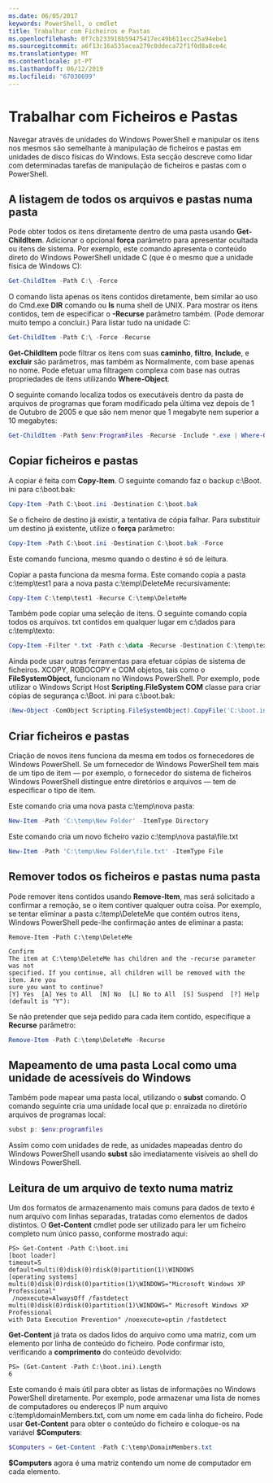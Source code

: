 ```yaml
---
ms.date: 06/05/2017
keywords: PowerShell, o cmdlet
title: Trabalhar com Ficheiros e Pastas
ms.openlocfilehash: 0f7cb233918b59475417ec49b611ecc25a94ebe1
ms.sourcegitcommit: a6f13c16a535acea279c0ddeca72f1f0d8a8ce4c
ms.translationtype: MT
ms.contentlocale: pt-PT
ms.lasthandoff: 06/12/2019
ms.locfileid: "67030699"
---
```

# <a name="working-with-files-and-folders"></a>Trabalhar com Ficheiros e Pastas

Navegar através de unidades do Windows PowerShell e manipular os itens nos mesmos são semelhante à manipulação de ficheiros e pastas em unidades de disco físicas do Windows. Esta secção descreve como lidar com determinadas tarefas de manipulação de ficheiros e pastas com o PowerShell.

## <a name="listing-all-the-files-and-folders-within-a-folder"></a>A listagem de todos os arquivos e pastas numa pasta

Pode obter todos os itens diretamente dentro de uma pasta usando **Get-ChildItem**. Adicionar o opcional **força** parâmetro para apresentar ocultada ou itens de sistema. Por exemplo, este comando apresenta o conteúdo direto do Windows PowerShell unidade C (que é o mesmo que a unidade física de Windows C):

```powershell
Get-ChildItem -Path C:\ -Force
```

O comando lista apenas os itens contidos diretamente, bem similar ao uso do Cmd.exe **DIR** comando ou **ls** numa shell de UNIX. Para mostrar os itens contidos, tem de especificar o **-Recurse** parâmetro também. (Pode demorar muito tempo a concluir.) Para listar tudo na unidade C:

```powershell
Get-ChildItem -Path C:\ -Force -Recurse
```

**Get-ChildItem** pode filtrar os itens com suas **caminho**, **filtro**, **Include**, e **excluir** são parâmetros, mas também as Normalmente, com base apenas no nome. Pode efetuar uma filtragem complexa com base nas outras propriedades de itens utilizando **Where-Object**.

O seguinte comando localiza todos os executáveis dentro da pasta de arquivos de programas que foram modificado pela última vez depois de 1 de Outubro de 2005 e que são nem menor que 1 megabyte nem superior a 10 megabytes:

```powershell
Get-ChildItem -Path $env:ProgramFiles -Recurse -Include *.exe | Where-Object -FilterScript {($_.LastWriteTime -gt '2005-10-01') -and ($_.Length -ge 1mb) -and ($_.Length -le 10mb)}
```

## <a name="copying-files-and-folders"></a>Copiar ficheiros e pastas

A copiar é feita com **Copy-Item**. O seguinte comando faz o backup c:\\Boot. ini para c:\\boot.bak:

```powershell
Copy-Item -Path C:\boot.ini -Destination C:\boot.bak
```

Se o ficheiro de destino já existir, a tentativa de cópia falhar. Para substituir um destino já existente, utilize o **força** parâmetro:

```powershell
Copy-Item -Path C:\boot.ini -Destination C:\boot.bak -Force
```

Este comando funciona, mesmo quando o destino é só de leitura.

Copiar a pasta funciona da mesma forma. Este comando copia a pasta c:\\temp\\test1 para a nova pasta c:\\temp\\DeleteMe recursivamente:

```powershell
Copy-Item C:\temp\test1 -Recurse C:\temp\DeleteMe
```

Também pode copiar uma seleção de itens. O seguinte comando copia todos os arquivos. txt contidos em qualquer lugar em c:\\dados para c:\\temp\\texto:

```powershell
Copy-Item -Filter *.txt -Path c:\data -Recurse -Destination C:\temp\text
```

Ainda pode usar outras ferramentas para efetuar cópias de sistema de ficheiros. XCOPY, ROBOCOPY e COM objetos, tais como o **FileSystemObject,** funcionam no Windows PowerShell. Por exemplo, pode utilizar o Windows Script Host **Scripting.FileSystem COM** classe para criar cópias de segurança c:\\Boot. ini para c:\\boot.bak:

```powershell
(New-Object -ComObject Scripting.FileSystemObject).CopyFile('C:\boot.ini', 'C:\boot.bak')
```

## <a name="creating-files-and-folders"></a>Criar ficheiros e pastas

Criação de novos itens funciona da mesma em todos os fornecedores de Windows PowerShell. Se um fornecedor de Windows PowerShell tem mais de um tipo de item — por exemplo, o fornecedor do sistema de ficheiros Windows PowerShell distingue entre diretórios e arquivos — tem de especificar o tipo de item.

Este comando cria uma nova pasta c:\\temp\\nova pasta:

```powershell
New-Item -Path 'C:\temp\New Folder' -ItemType Directory
```

Este comando cria um novo ficheiro vazio c:\\temp\\nova pasta\\file.txt

```powershell
New-Item -Path 'C:\temp\New Folder\file.txt' -ItemType File
```

## <a name="removing-all-files-and-folders-within-a-folder"></a>Remover todos os ficheiros e pastas numa pasta

Pode remover itens contidos usando **Remove-Item**, mas será solicitado a confirmar a remoção, se o item contiver qualquer outra coisa. Por exemplo, se tentar eliminar a pasta c:\\temp\\DeleteMe que contém outros itens, Windows PowerShell pede-lhe confirmação antes de eliminar a pasta:

```
Remove-Item -Path C:\temp\DeleteMe

Confirm
The item at C:\temp\DeleteMe has children and the -recurse parameter was not
specified. If you continue, all children will be removed with the item. Are you
sure you want to continue?
[Y] Yes  [A] Yes to All  [N] No  [L] No to All  [S] Suspend  [?] Help
(default is "Y"):
```

Se não pretender que seja pedido para cada item contido, especifique a **Recurse** parâmetro:

```powershell
Remove-Item -Path C:\temp\DeleteMe -Recurse
```

## <a name="mapping-a-local-folder-as-a-windows-accessible-drive"></a>Mapeamento de uma pasta Local como uma unidade de acessíveis do Windows

Também pode mapear uma pasta local, utilizando o **subst** comando. O comando seguinte cria uma unidade local que p: enraizada no diretório arquivos de programas local:

```powershell
subst p: $env:programfiles
```

Assim como com unidades de rede, as unidades mapeadas dentro do Windows PowerShell usando **subst** são imediatamente visíveis ao shell do Windows PowerShell.

## <a name="reading-a-text-file-into-an-array"></a>Leitura de um arquivo de texto numa matriz

Um dos formatos de armazenamento mais comuns para dados de texto é num arquivo com linhas separadas, tratadas como elementos de dados distintos. O **Get-Content** cmdlet pode ser utilizado para ler um ficheiro completo num único passo, conforme mostrado aqui:

```
PS> Get-Content -Path C:\boot.ini
[boot loader]
timeout=5
default=multi(0)disk(0)rdisk(0)partition(1)\WINDOWS
[operating systems]
multi(0)disk(0)rdisk(0)partition(1)\WINDOWS="Microsoft Windows XP Professional"
 /noexecute=AlwaysOff /fastdetect
multi(0)disk(0)rdisk(0)partition(1)\WINDOWS=" Microsoft Windows XP Professional
with Data Execution Prevention" /noexecute=optin /fastdetect
```

**Get-Content** já trata os dados lidos do arquivo como uma matriz, com um elemento por linha de conteúdo do ficheiro. Pode confirmar isto, verificando a **comprimento** do conteúdo devolvido:

```
PS> (Get-Content -Path C:\boot.ini).Length
6
```

Este comando é mais útil para obter as listas de informações no Windows PowerShell diretamente. Por exemplo, pode armazenar uma lista de nomes de computadores ou endereços IP num arquivo c:\\temp\\domainMembers.txt, com um nome em cada linha do ficheiro. Pode usar **Get-Content** para obter o conteúdo do ficheiro e coloque-os na variável **$Computers**:

```powershell
$Computers = Get-Content -Path C:\temp\DomainMembers.txt
```

**$Computers** agora é uma matriz contendo um nome de computador em cada elemento.
